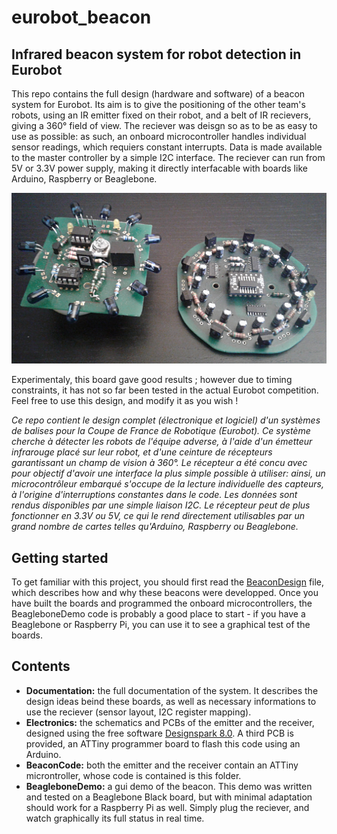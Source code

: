 # eurobot_beacon

## Infrared beacon system for robot detection in Eurobot

This repo contains the full design (hardware and software) of a beacon system for Eurobot. Its aim is to give the positioning
of the other team's robots, using an IR emitter fixed on their robot, and a belt of IR recievers, giving a 360° field of view.
The reciever was deisgn so as to be as easy to use as possible: as such, an onboard microcontroller handles individual
sensor readings, which requiers constant interrupts. Data is made available to the master controller by a simple I2C interface. The reciever
can run from 5V or 3.3V power supply, making it directly interfacable with boards like Arduino, Raspberry or Beaglebone.

![Beacons.jpg](Documentation/Figures/Beacons.jpg)

Experimentaly, this board gave good results ; however due to timing constraints, it has not so far been tested in the
actual Eurobot competition. Feel free to use this design, and modify it as you wish !


_Ce repo contient le design complet (électronique et logiciel) d'un systèmes de balises pour la Coupe de France de Robotique (Eurobot).
Ce système cherche à détecter les robots de l'équipe adverse, à l'aide d'un émetteur infrarouge placé sur leur robot, et d'une
ceinture de récepteurs garantissant un champ de vision à 360°. Le récepteur a été concu avec pour objectif d'avoir une interface
la plus simple possible à utiliser: ainsi, un microcontrôleur embarqué s'occupe de la lecture individuelle des capteurs, à l'origine
d'interruptions constantes dans le code. Les données sont rendus disponibles par une simple liaison I2C. Le récepteur peut
de plus fonctionner en 3.3V ou 5V, ce qui le rend directement utilisables par un grand nombre de cartes telles qu'Arduino,
Raspberry ou Beaglebone._

## Getting started

To get familiar with this project, you should first read the [BeaconDesign](Documentation/BeaconDesign.pdf) file, which
describes how and why these beacons were developped. Once you have built the boards and programmed the onboard microcontrollers,
the BeagleboneDemo code is probably a good place to start - if you have a Beaglebone or Raspberry Pi, you can use it
to see a graphical test of the boards.

## Contents

 - **Documentation:** the full documentation of the system. It describes the design ideas beind these boards, as well
 as necessary informations to use the reciever (sensor layout, I2C register mapping).
 - **Electronics:** the schematics and PCBs of the emitter and the receiver, designed using the free software
 [Designspark 8.0](https://www.rs-online.com/designspark/pcb-download-and-installation). A third PCB is provided, an ATTiny
 programmer board to flash this code using an Arduino.
 - **BeaconCode:** both the emitter and the receiver contain an ATTiny microntroller, whose code is contained is this folder.
 - **BeagleboneDemo:** a gui demo of the beacon. This demo was written and tested on a Beaglebone Black board, but with
 minimal adaptation should work for a Raspberry Pi as well. Simply plug the reciever, and watch graphically its full status
 in real time.


